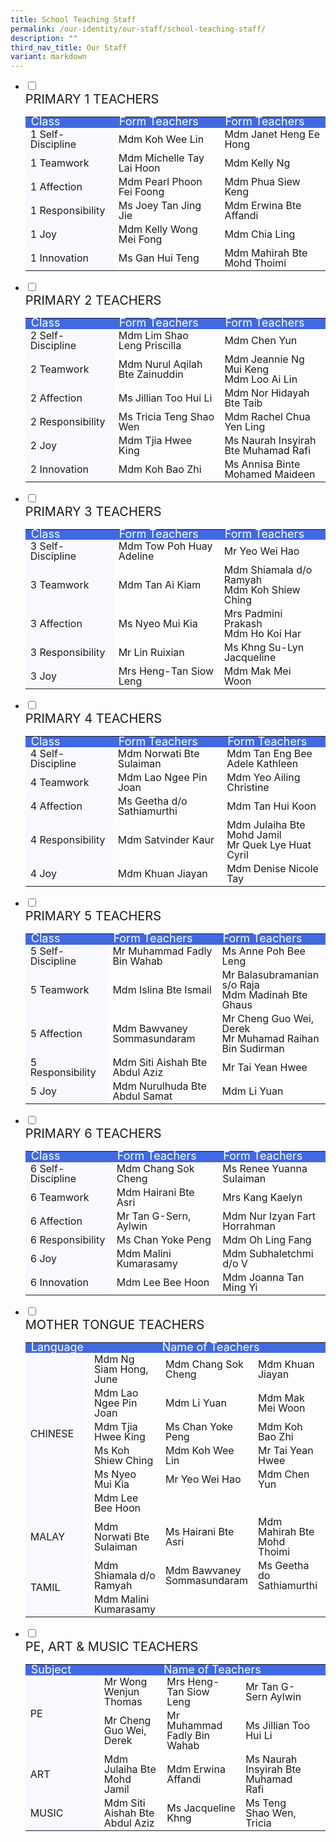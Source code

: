 ```yaml
---
title: School Teaching Staff
permalink: /our-identity/our-staff/school-teaching-staff/
description: ""
third_nav_title: Our Staff
variant: markdown
---
```

<ul class="jekyllcodex_accordion">
		 <li>
    <input id="accordion1" type="checkbox" style="background-color:&nbsp;#ccc;">
		<label for="accordion1"><div style="font-size:20px">PRIMARY 1 TEACHERS</div></label>
    <div>
			<table>
<tbody style="font-size:16px">
  <tr style="line-height:10px; background-color:royalblue; font-size:18px; color:white">
    <td width="150">Class</td>
    <td width="250">Form Teachers</td>
    <td width="250">Form Teachers</td>
  </tr>
  <tr style="line-height:1">
    <td style="background-color:ghostwhite">1 Self-Discipline</td>
    <td>Mdm Koh Wee Lin</td>
    <td>Mdm Janet Heng Ee Hong</td>
  </tr>
  <tr style="line-height:1">
    <td style="background-color:ghostwhite">1 Teamwork</td>
    <td>Mdm Michelle Tay Lai Hoon </td>
    <td>Mdm Kelly Ng</td>
  </tr>
  <tr style="line-height:1">
    <td style="background-color:ghostwhite">1 Affection</td>
    <td>Mdm Pearl Phoon Fei Foong</td>
    <td>Mdm Phua Siew Keng</td>
  </tr>
  <tr style="line-height:1">
    <td style="background-color:ghostwhite">1 Responsibility</td>
    <td>Ms Joey Tan Jing Jie</td>
    <td>Mdm Erwina Bte Affandi</td>
  </tr>
  <tr style="line-height:1">
    <td style="background-color:ghostwhite">1 Joy</td>
    <td>Mdm Kelly Wong Mei Fong</td>
    <td>Mdm Chia Ling</td>
  </tr>
  <tr style="line-height:1">
    <td style="background-color:ghostwhite">1 Innovation</td>
    <td>Ms Gan Hui Teng</td>
    <td>Mdm Mahirah Bte Mohd Thoimi</td>
  </tr>
</tbody>
</table>
    </div>
	</li>
		 <li>
    <input id="accordion2" type="checkbox" style="background-color:&nbsp;#ccc;">
		<label for="accordion2"><div style="font-size:20px">PRIMARY 2 TEACHERS</div></label>
    <div>
			<table>
	<tbody style="font-size:16px">
  <tr style="line-height:10px; background-color:royalblue; font-size:18px; color:white">
    <td width="150">Class</td>
   <td width="250">Form Teachers</td>
    <td width="250">Form Teachers</td>
  </tr>
  <tr style="line-height:1">
    <td style="background-color:ghostwhite">2 Self-Discipline</td>
    <td>Mdm Lim Shao Leng Priscilla</td>
    <td>Mdm Chen Yun</td>
  </tr>
  <tr style="line-height:1">
    <td style="background-color:ghostwhite">2 Teamwork</td>
    <td>Mdm Nurul Aqilah Bte Zainuddin</td>
    <td>Mdm Jeannie Ng Mui Keng<br>Mdm Loo Ai Lin</td>
  </tr>
  <tr style="line-height:1">
    <td style="background-color:ghostwhite">2 Affection</td>
    <td>Ms Jillian Too Hui Li</td>
    <td>Mdm Nor Hidayah Bte Taib</td>
  </tr>
  <tr style="line-height:1">
    <td style="background-color:ghostwhite">2 Responsibility</td>
    <td>Ms Tricia Teng Shao Wen</td>
    <td>Mdm Rachel Chua Yen Ling </td>
  </tr>
  <tr style="line-height:1">
    <td style="background-color:ghostwhite">2 Joy</td>
    <td>Mdm Tjia Hwee King</td>
    <td>Ms Naurah Insyirah Bte Muhamad Rafi</td>
  </tr>
  <tr style="line-height:1">
    <td style="background-color:ghostwhite">2 Innovation</td>
    <td>Mdm Koh Bao Zhi</td>
    <td>Ms Annisa Binte Mohamed Maideen</td>
  </tr>
</tbody>
</table>
    </div>
	</li>
	 <li>
    <input id="accordion3" type="checkbox" style="background-color:&nbsp;#ccc;">
		<label for="accordion3"><div style="font-size:20px">PRIMARY 3 TEACHERS</div></label>
    <div>
			<table>
	<tbody style="font-size:16px">
  <tr style="line-height:10px; background-color:royalblue; font-size:18px; color:white">
    <td width="150">Class</td>
    <td width="250">Form Teachers</td>
    <td width="250">Form Teachers</td>
  </tr>
  <tr style="line-height:1">
    <td style="background-color:ghostwhite">3 Self-Discipline</td>
    <td>Mdm Tow Poh Huay Adeline</td>
    <td>Mr Yeo Wei Hao</td>
  </tr>
  <tr style="line-height:1">
    <td style="background-color:ghostwhite">3 Teamwork</td>
    <td>Mdm Tan Ai Kiam</td>
    <td>Mdm Shiamala d/o Ramyah <br>Mdm Koh Shiew Ching</td>
  </tr>
  <tr style="line-height:1">
    <td style="background-color:ghostwhite">3 Affection</td>
    <td>Ms Nyeo Mui Kia</td>
    <td>Mrs Padmini Prakash <br>Mdm Ho Koi Har</td>
  </tr>
  <tr style="line-height:1">
    <td style="background-color:ghostwhite">3 Responsibility</td>
    <td>Mr Lin Ruixian</td>
    <td>Ms Khng Su-Lyn Jacqueline</td>
  </tr>
  <tr style="line-height:1">
    <td style="background-color:ghostwhite">3 Joy</td>
    <td>Mrs Heng-Tan Siow Leng</td>
    <td>Mdm Mak Mei Woon   </td>
  </tr>
</tbody>
</table>
    </div>
	</li>
	 <li>
    <input id="accordion4" type="checkbox" style="background-color:&nbsp;#ccc;">
		<label for="accordion4"><div style="font-size:20px">PRIMARY 4 TEACHERS</div></label>
    <div>
			<table>
				<tbody style="font-size:16px">
  <tr style="line-height:10px; background-color:royalblue; font-size:18px; color:white">
    <td width="150">Class</td>
    <td width="250">Form Teachers</td>
    <td width="250">Form Teachers</td>
  </tr>
  <tr style="line-height:1">
    <td style="background-color:ghostwhite">4 Self-Discipline</td>
    <td>Mdm Norwati Bte Sulaiman</td>
    <td>Mdm Tan Eng Bee Adele Kathleen </td>
  </tr>
  <tr style="line-height:1">
    <td style="background-color:ghostwhite">4 Teamwork</td>
    <td>Mdm Lao Ngee Pin Joan</td>
    <td>Mdm Yeo Ailing Christine</td>
  </tr>
  <tr style="line-height:1">
    <td style="background-color:ghostwhite">4 Affection</td>
    <td>Ms Geetha d/o Sathiamurthi</td>
    <td>Mdm Tan Hui Koon</td>
  </tr>
  <tr style="line-height:1">
    <td style="background-color:ghostwhite">4 Responsibility</td>
    <td>Mdm Satvinder Kaur</td>
    <td>Mdm Julaiha Bte Mohd Jamil <br>Mr Quek Lye Huat Cyril</td>
  </tr>
  <tr style="line-height:1">
    <td style="background-color:ghostwhite">4 Joy</td>
    <td>Mdm Khuan Jiayan</td>
    <td>Mdm Denise Nicole Tay</td>
  </tr>
</tbody>
</table>
    </div>
	</li>
	<li>
    <input id="accordion5" type="checkbox">
	<label for="accordion5"><div style="font-size:20px">PRIMARY 5 TEACHERS</div></label>
    <div>
      <table>
	<tbody style="font-size:16px">
  <tr style="line-height:10px; background-color:royalblue; font-size:18px; color:white">
    <td width="150">Class</td>
    <td width="250">Form Teachers</td>
    <td width="250">Form Teachers</td>
  </tr>
  <tr style="line-height:1">
    <td style="background-color:ghostwhite">5 Self-Discipline</td>
    <td>Mr Muhammad Fadly Bin Wahab</td>
    <td>Ms Anne Poh Bee Leng</td>
  </tr>
  <tr style="line-height:1">
    <td style="background-color:ghostwhite">5 Teamwork</td>
    <td>Mdm Islina Bte Ismail</td>
    <td>Mr Balasubramanian s/o Raja <br>Mdm Madinah Bte Ghaus</td>
  </tr>
  <tr style="line-height:1">
    <td style="background-color:ghostwhite">5 Affection</td>
    <td>Mdm Bawvaney Sommasundaram</td>
    <td>Mr Cheng Guo Wei, Derek <br>Mr Muhamad Raihan Bin Sudirman</td>
  </tr>
  <tr style="line-height:1">
    <td style="background-color:ghostwhite">5 Responsibility</td>
    <td>Mdm Siti Aishah Bte Abdul Aziz</td>
    <td>Mr Tai Yean Hwee</td>
  </tr>
  <tr style="line-height:1">
    <td style="background-color:ghostwhite">5 Joy</td>
    <td>Mdm Nurulhuda Bte Abdul Samat</td>
    <td>Mdm Li Yuan</td>
  </tr>
</tbody>
</table>
    </div>
	</li>
  <li>
    <input id="accordion6" type="checkbox" style="background-color:&nbsp;#ccc;">
		<label for="accordion6"><div style="font-size:20px">PRIMARY 6 TEACHERS</div></label>
    <div>
			<table>
<tbody style="font-size:16px">
  <tr style="line-height:10px; background-color:royalblue; font-size:18px; color:white">
    <td width="150">Class</td>
    <td width="250">Form Teachers</td>
    <td width="250">Form Teachers</td>
  </tr>
  <tr style="line-height:1">
    <td style="background-color:ghostwhite">6 Self-Discipline</td>
    <td>Mdm Chang Sok Cheng</td>
    <td>Ms Renee Yuanna Sulaiman</td>
  </tr>
  <tr style="line-height:1">
    <td style="background-color:ghostwhite">6 Teamwork</td>
    <td>Mdm Hairani Bte Asri</td>
    <td>Mrs Kang Kaelyn</td>
  </tr>
  <tr style="line-height:1">
    <td style="background-color:ghostwhite">6 Affection</td>
    <td>Mr Tan G-Sern, Aylwin</td>
    <td>Mdm Nur Izyan Fart Horrahman</td>
  </tr>
  <tr style="line-height:1">
    <td style="background-color:ghostwhite">6 Responsibility</td>
    <td>Ms Chan Yoke Peng</td>
    <td>Mdm Oh Ling Fang</td>
  </tr>
  <tr style="line-height:1">
    <td style="background-color:ghostwhite">6 Joy</td>
    <td>Mdm Malini Kumarasamy</td>
    <td>Mdm Subhaletchmi d/o V </td>
  </tr>
  <tr style="line-height:1">
    <td style="background-color:ghostwhite">6 Innovation</td>
    <td>Mdm Lee Bee Hoon</td>
    <td>Mdm Joanna Tan Ming Yi</td>
  </tr>
</tbody>
</table>
    </div>
	</li>
	<li>
    <input id="accordion7" type="checkbox">
    <label for="accordion7"><div style="font-size:20px">MOTHER TONGUE TEACHERS</div></label>
    <div>
      <table>
<tbody style="font-size:16px">
  <tr style="line-height:10px; background-color:royalblue; font-size:18px; color:white">
    <td width="100">Language</td>
    <td colspan="4;" style="text-align:center">Name of Teachers</td>
  </tr>
  <tr style="line-height:1">
    <td rowspan="6" style="background-color:ghostwhite">CHINESE</td>
    <td>Mdm Ng Siam Hong, June</td>
		<td>Mdm Chang Sok Cheng</td>
		<td>Mdm Khuan Jiayan</td>		
	</tr>
	<tr style="line-height:1">
		<td>Mdm Lao Ngee Pin Joan</td>
		<td>Mdm Li Yuan</td>
		<td>Mdm Mak Mei Woon</td>
  </tr>
		<tr style="line-height:1">
		<td>Mdm Tjia Hwee King</td>
		<td>Ms Chan Yoke Peng</td>
		<td>Mdm Koh Bao Zhi</td>
  </tr>
		<tr style="line-height:1">
		<td>Ms Koh Shiew Ching</td>
		<td>Mdm Koh Wee Lin</td>
		<td>Mr Tai Yean Hwee</td>
  </tr>
		<tr style="line-height:1">
		<td>Ms Nyeo Mui Kia</td>
		<td>Mr Yeo Wei Hao</td>
		<td>Mdm Chen Yun</td>
  </tr>
	<tr style="line-height:1">
		<td>Mdm Lee Bee Hoon</td>
		<td></td>
		<td></td>
	</tr>
  <tr style="line-height:1">
     <td style="background-color:ghostwhite">MALAY</td>
		<td>Mdm Norwati Bte Sulaiman</td>
		<td>Ms Hairani Bte Asri</td>
		<td>Mdm Mahirah Bte Mohd Thoimi</td>
  </tr>
	<tr style="line-height:1">
	  <td rowspan="2" style="border:0px; background-color:ghostwhite">TAMIL</td>
		<td>Mdm Shiamala d/o Ramyah</td>
		<td>Mdm Bawvaney Sommasundaram</td>
		<td>Ms Geetha do Sathiamurthi</td>
  </tr>
	<tr style="line-height:1">
		<td>Mdm Malini Kumarasamy</td>
		<td></td>
		<td></td>
		<td></td>
  </tr>
</tbody>
</table>
    </div>
	</li>
	<li>
    <input id="accordion8" type="checkbox">
	<label for="accordion8"><div style="font-size:20px">PE, ART &amp; MUSIC TEACHERS</div></label>
    <div>
			<table>
				<tbody style="font-size:16px">
  <tr style="line-height:10px; background-color:royalblue; font-size:18px; color:white">
    <td width="100">Subject</td>
    <td colspan="4;" style="text-align:center">Name of Teachers</td>
  </tr>
  <tr style="line-height:1">
    <td rowspan="3" style="background-color:ghostwhite">PE</td>
    <td>Mr Wong Wenjun Thomas</td>
		<td>Mrs Heng-Tan Siow Leng</td>
		<td>Mr Tan G-Sern Aylwin</td>		
	</tr>
	<tr style="line-height:1">
		<td>Mr Cheng Guo Wei, Derek</td>
		<td>Mr Muhammad Fadly Bin Wahab</td>
		<td>Ms Jillian Too Hui Li</td>
  </tr>
		<tr style="line-height:1">
	</tr>
  <tr style="line-height:1">
     <td rowspan="1" style="background-color:ghostwhite">ART</td>
		<td>Mdm Julaiha Bte Mohd Jamil</td>
		<td>Mdm Erwina Affandi</td>
		<td>Ms Naurah Insyirah Bte Muhamad Rafi</td>
  </tr>
	<tr style="line-height:1">
	  <td rowspan="1" style="background-color:ghostwhite">MUSIC</td>
		<td>Mdm Siti Aishah Bte Abdul Aziz</td>
		<td>Ms Jacqueline Khng</td>
		<td>Ms Teng Shao Wen, Tricia</td>
		<td></td>
  </tr>
</tbody>
</table>
    </div>
	</li>
</ul>